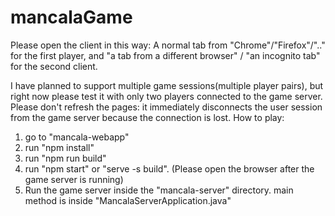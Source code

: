 # mancalaGame
Please open the client in this way: A normal tab from "Chrome"/"Firefox"/".." for the first player, and  "a tab from a different browser" / "an incognito tab" for the second client.

I have planned to support multiple game sessions(multiple player pairs), but right now please test it with only two players connected to the game server.
Please don't refresh the pages: it immediately disconnects the user session from the game server because the connection is lost.
How to play:
1. go to "mancala-webapp"
2. run "npm install"
3. run "npm run build"
4. run "npm start" or "serve -s build". (Please open the browser after the game server is running)
5. Run the game server inside the "mancala-server" directory. main method is inside "MancalaServerApplication.java"
